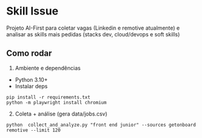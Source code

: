 # Skill Issue

Projeto AI-First para coletar vagas (Linkedin e remotive atualmente) e analisar as skills mais pedidas (stacks dev, cloud/devops e soft skills)
## Como rodar

1) Ambiente e dependências
- Python 3.10+
- Instalar deps
```
pip install -r requirements.txt
python -m playwright install chromium
```

2) Coleta + análise (gera data/jobs.csv)
```
python  collect_and_analyze.py "front end junior" --sources getonboard remotive --limit 120
```
 
